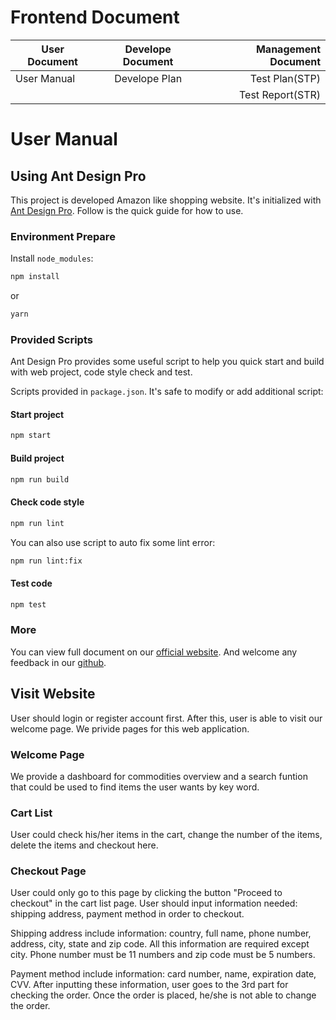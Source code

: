 # Frontend Document

| User Document | Develope Document | Management Document |
| ------------- |:-----------------:|--------------------:|
| User Manual   | Develope Plan     | Test Plan(STP) |
|               |                   | Test Report(STR)|

# User Manual
## Using Ant Design Pro

This project is developed Amazon like shopping website. It's initialized with [Ant Design Pro](https://pro.ant.design). Follow is the quick guide for how to use.

### Environment Prepare

Install `node_modules`:

```bash
npm install
```

or

```bash
yarn
```

### Provided Scripts

Ant Design Pro provides some useful script to help you quick start and build with web project, code style check and test.

Scripts provided in `package.json`. It's safe to modify or add additional script:

#### Start project

```bash
npm start
```

#### Build project

```bash
npm run build
```

#### Check code style

```bash
npm run lint
```

You can also use script to auto fix some lint error:

```bash
npm run lint:fix
```

#### Test code

```bash
npm test
```

### More

You can view full document on our [official website](https://pro.ant.design). And welcome any feedback in our [github](https://github.com/ant-design/ant-design-pro).

## Visit Website

User should login or register account first. After this, user is able to visit our welcome page. We privide pages for this web application. 

### Welcome Page

We provide a dashboard for commodities overview and a search funtion that could be used to find items the user wants by key word.

### Cart List

User could check his/her items in the cart, change the number of the items, delete the items and checkout here.

### Checkout Page

User could only go to this page by clicking the button "Proceed to checkout" in the cart list page. User should input information needed: shipping address, payment method in order to checkout.

Shipping address include information: country, full name, phone number, address, city, state and zip code. All this information are required except city. Phone number must be 11 numbers and zip code must be 5 numbers.

Payment method include information: card number, name, expiration date, CVV.
After inputting these information, user goes to the 3rd part for checking the order. Once the order is placed, he/she is not able to change the order.

